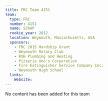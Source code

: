 ```yaml
---
title: FRC Team 4151
team:
  type: FRC
  number: 4151
  name: SCRAP
  rookie_year: 2012
  location: Weymouth, Massachusetts, USA
  sponsors:
    - FRC 2015 Hardship Grant
    - Weymouth Rotary Club
    - RVH Plumbing and Heating
    - Pizzeria Uno's Corporation
    - Fire Extinguisher Service Company Inc.
    - Weymouth High School
  links:
    Website: 
---
```

No content has been added for this team